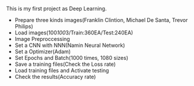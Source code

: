 This is my first project as Deep Learning.

- Prepare three kinds images(Franklin Clintion, Michael De Santa, Trevor Philips)
- Load images(100*100*3/Train:360EA/Test:240EA)
- Image Preproccessing
- Set a CNN with NNN(Namin Neural Network)
- Set a Optimizer(Adam)
- Set Epochs and Batch(1000 times, 1080 sizes)
- Save a training files(Check the Loss rate)
- Load training files and Activate testing
- Check the results(Accuracy rate)
